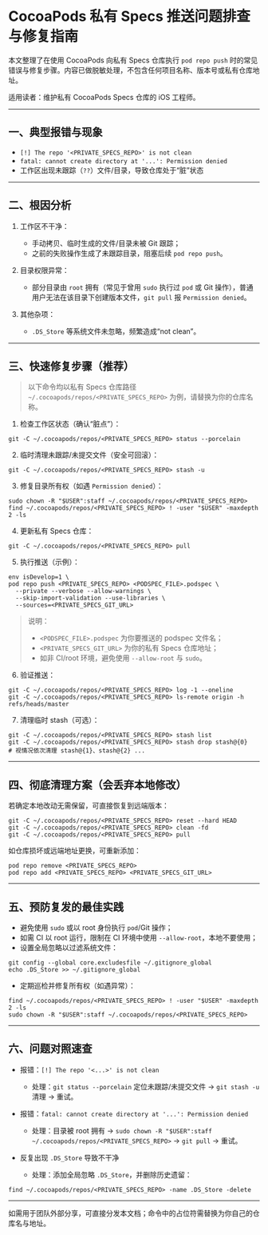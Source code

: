 # CocoaPods 私有 Specs 推送问题排查与修复指南

本文整理了在使用 CocoaPods 向私有 Specs 仓库执行 `pod repo push` 时的常见错误与修复步骤。内容已做脱敏处理，不包含任何项目名称、版本号或私有仓库地址。

适用读者：维护私有 CocoaPods Specs 仓库的 iOS 工程师。

---

## 一、典型报错与现象

- `[!] The repo '<PRIVATE_SPECS_REPO>' is not clean`
- `fatal: cannot create directory at '...': Permission denied`
- 工作区出现未跟踪（`??`）文件/目录，导致仓库处于“脏”状态

---

## 二、根因分析

1) 工作区不干净：
   - 手动拷贝、临时生成的文件/目录未被 Git 跟踪；
   - 之前的失败操作生成了未跟踪目录，阻塞后续 `pod repo push`。

2) 目录权限异常：
   - 部分目录由 `root` 拥有（常见于曾用 `sudo` 执行过 `pod` 或 Git 操作），普通用户无法在该目录下创建版本文件，`git pull` 报 `Permission denied`。

3) 其他杂项：
   - `.DS_Store` 等系统文件未忽略，频繁造成“not clean”。

---

## 三、快速修复步骤（推荐）

> 以下命令均以私有 Specs 仓库路径 `~/.cocoapods/repos/<PRIVATE_SPECS_REPO>` 为例，请替换为你的仓库名称。

1) 检查工作区状态（确认“脏点”）：

```
git -C ~/.cocoapods/repos/<PRIVATE_SPECS_REPO> status --porcelain
```

2) 临时清理未跟踪/未提交文件（安全可回滚）：

```
git -C ~/.cocoapods/repos/<PRIVATE_SPECS_REPO> stash -u
```

3) 修复目录所有权（如遇 `Permission denied`）：

```
sudo chown -R "$USER":staff ~/.cocoapods/repos/<PRIVATE_SPECS_REPO>
find ~/.cocoapods/repos/<PRIVATE_SPECS_REPO> ! -user "$USER" -maxdepth 2 -ls
```

4) 更新私有 Specs 仓库：

```
git -C ~/.cocoapods/repos/<PRIVATE_SPECS_REPO> pull
```

5) 执行推送（示例）：

```
env isDevelop=1 \
pod repo push <PRIVATE_SPECS_REPO> <PODSPEC_FILE>.podspec \
  --private --verbose --allow-warnings \
  --skip-import-validation --use-libraries \
  --sources=<PRIVATE_SPECS_GIT_URL>
```

> 说明：
> - `<PODSPEC_FILE>.podspec` 为你要推送的 podspec 文件名；
> - `<PRIVATE_SPECS_GIT_URL>` 为你的私有 Specs 仓库地址；
> - 如非 CI/root 环境，避免使用 `--allow-root` 与 `sudo`。

6) 验证推送：

```
git -C ~/.cocoapods/repos/<PRIVATE_SPECS_REPO> log -1 --oneline
git -C ~/.cocoapods/repos/<PRIVATE_SPECS_REPO> ls-remote origin -h refs/heads/master
```

7) 清理临时 stash（可选）：

```
git -C ~/.cocoapods/repos/<PRIVATE_SPECS_REPO> stash list
git -C ~/.cocoapods/repos/<PRIVATE_SPECS_REPO> stash drop stash@{0}
# 视情况依次清理 stash@{1}、stash@{2} ...
```

---

## 四、彻底清理方案（会丢弃本地修改）

若确定本地改动无需保留，可直接恢复到远端版本：

```
git -C ~/.cocoapods/repos/<PRIVATE_SPECS_REPO> reset --hard HEAD
git -C ~/.cocoapods/repos/<PRIVATE_SPECS_REPO> clean -fd
git -C ~/.cocoapods/repos/<PRIVATE_SPECS_REPO> pull
```

如仓库损坏或远端地址更换，可重新添加：

```
pod repo remove <PRIVATE_SPECS_REPO>
pod repo add <PRIVATE_SPECS_REPO> <PRIVATE_SPECS_GIT_URL>
```

---

## 五、预防复发的最佳实践

- 避免使用 `sudo` 或以 root 身份执行 `pod`/Git 操作；
- 如需 CI 以 root 运行，限制在 CI 环境中使用 `--allow-root`，本地不要使用；
- 设置全局忽略以过滤系统文件：

```
git config --global core.excludesfile ~/.gitignore_global
echo .DS_Store >> ~/.gitignore_global
```

- 定期巡检并修复所有权（如遇异常）：

```
find ~/.cocoapods/repos/<PRIVATE_SPECS_REPO> ! -user "$USER" -maxdepth 2 -ls
sudo chown -R "$USER":staff ~/.cocoapods/repos/<PRIVATE_SPECS_REPO>
```

---

## 六、问题对照速查

- 报错：`[!] The repo '<...>' is not clean`
  - 处理：`git status --porcelain` 定位未跟踪/未提交文件 → `git stash -u` 清理 → 重试。

- 报错：`fatal: cannot create directory at '...': Permission denied`
  - 处理：目录被 root 拥有 → `sudo chown -R "$USER":staff ~/.cocoapods/repos/<PRIVATE_SPECS_REPO>` → `git pull` → 重试。

- 反复出现 `.DS_Store` 导致不干净
  - 处理：添加全局忽略 `.DS_Store`，并删除历史遗留：

```
find ~/.cocoapods/repos/<PRIVATE_SPECS_REPO> -name .DS_Store -delete
```

---

如需用于团队外部分享，可直接分发本文档；命令中的占位符需替换为你自己的仓库名与地址。

